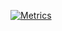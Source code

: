 [![Metrics](https://metrics.lecoq.io/tongzhugroup?template=classic&languages=1&followup=1&achievements=1&tweets=1&languages.limit=20&languages.sections=most-used&languages.colors=github&languages.threshold=0%25&languages.indepth=false&languages.analysis.timeout=15&languages.categories=markup%2C%20programming&languages.recent.categories=markup%2C%20programming&languages.recent.load=300&languages.recent.days=14&followup.sections=repositories&followup.indepth=false&achievements.threshold=C&achievements.secrets=true&achievements.display=compact&achievements.limit=0&tweets.attachments=false&tweets.limit=2&tweets.user=tongzhu9&config.timezone=America%2FNew_York)](https://computchem.cn)
